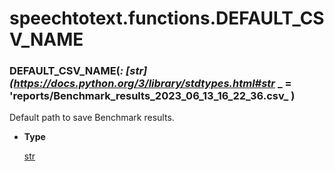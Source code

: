 # speechtotext.functions.DEFAULT_CSV_NAME


### DEFAULT_CSV_NAME(_: [str](https://docs.python.org/3/library/stdtypes.html#str_ _ = 'reports/Benchmark_results_2023_06_13_16_22_36.csv_ )
Default path to save Benchmark results.


* **Type**

    [str](https://docs.python.org/3/library/stdtypes.html#str)
